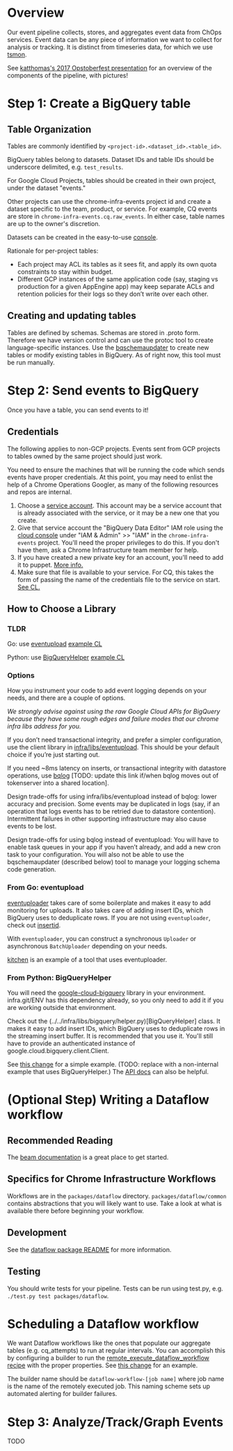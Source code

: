 # Overview

Our event pipeline collects, stores, and aggregates event data from ChOps
services. Event data can be any piece of information we want to collect for
analysis or tracking. It is distinct from timeseries data, for which we use
[tsmon](https://chrome-internal.googlesource.com/infra/infra_internal/+/master/doc/ts_mon.md).

See [katthomas's 2017 Opstoberfest
presentation](https://docs.google.com/a/google.com/presentation/d/11DoVXM5hrmSk9pgrj2vjQNd5ihr2_9dKtPYewPbLpjA/edit?usp=sharing)
for an overview of the components of the pipeline, with pictures!

# Step 1: Create a BigQuery table

## Table Organization

Tables are commonly identified by `<project-id>.<dataset_id>.<table_id>`.

BigQuery tables belong to datasets. Dataset IDs and table IDs should be
underscore delimited, e.g. `test_results`.

For Google Cloud Projects, tables should be created in their own project, under
the dataset "events."

Other projects can use the chrome-infra-events project id and create a dataset
specific to the team, product, or service. For example, CQ events are store in
`chrome-infra-events.cq.raw_events`.  In either case, table names are up to the
owner's discretion.

Datasets can be created in the easy-to-use [console](bigquery.cloud.google.com).

Rationale for per-project tables:

* Each project may ACL its tables as it sees fit, and apply its own quota
constraints to stay within budget.
* Different GCP instances of the same application code (say, staging vs
production for a given AppEngine app) may keep separate ACLs and retention
policies for their logs so they don’t write over each other.

## Creating and updating tables

Tables are defined by schemas. Schemas are stored in .proto form. Therefore we
have version control and can use the protoc tool to create language-specific
instances. Use the
[bqschemaupdater](https://chromium.googlesource.com/infra/luci/luci-go/+/master/tools/cmd/bqschemaupdater/README.md)
to create new tables or modify existing tables in BigQuery. As of right now,
this tool must be run manually.

# Step 2: Send events to BigQuery

Once you have a table, you can send events to it!

## Credentials

The following applies to non-GCP projects. Events sent from GCP projects to
tables owned by the same project should just work.

You need to ensure the machines that will be running the code which sends events
have proper credentials. At this point, you may need to enlist the help of a
Chrome Operations Googler, as many of the following resources and repos are
internal.

1. Choose a [service
   account](https://cloud.google.com/docs/authentication/#service_accounts).
   This account may be a service account that is already associated with the
   service, or it may be a new one that you create.
1. Give that service account the "BigQuery Data Editor" IAM role using the
   [cloud console](https://console.cloud.google.com) under "IAM & Admin" >>
   "IAM" in the `chrome-infra-events` project. You'll need the proper privileges
   to do this. If you don't have them, ask a Chrome Infrastructure team member
   for help.
1. If you have created a new private key for an account, you'll need to add it
   to puppet. [More
   info.](https://chrome-internal.googlesource.com/infra/puppet/+/master/README.md)
1. Make sure that file is available to your service. For CQ, this takes the form
   of passing the name of the credentials file to the service on start. [See
   CL.](https://chrome-internal-review.googlesource.com/c/405268/)

## How to Choose a Library

### TLDR

Go: use
[eventupload](https://chromium.googlesource.com/infra/infra/+/master/go/src/infra/libs/eventupload)
[example CL](https://chromium-review.googlesource.com/c/infra/infra/+/719962)

Python: use
[BigQueryHelper](https://cs.chromium.org/chromium/infra/infra/libs/bigquery/helper.py?q=Bigqueryhelper&sq=package:chromium&l=11)
[example CL](https://chrome-internal-review.googlesource.com/c/infra/infra_internal/+/445955)


### Options

How you instrument your code to add event logging depends on your needs, and
there are a couple of options.

_We strongly advise against using the raw Google Cloud APIs for BigQuery because
they have some rough edges and failure modes that our chrome infra libs address
for you._

If you don’t need transactional integrity, and prefer a simpler configuration,
use the client library in [infra/libs/eventupload](https://chromium.googlesource.com/infra/infra/+/master/go/src/infra/libs/eventupload).  This should be your default
choice if you’re just starting out.

If you need ~8ms latency on inserts, or transactional integrity with datastore
operations, use
[bqlog](https://cs.chromium.org/chromium/infra/go/src/go.chromium.org/luci/tokenserver/appengine/impl/utils/bqlog/bqlog.go) [TODO: update this link if/when bqlog moves out of
tokenserver into a shared location].

Design trade-offs for using infra/libs/eventupload instead of bqlog: lower
accuracy and precision. Some events may be duplicated in logs (say, if an
operation that logs events has to be retried due to datastore contention).
Intermittent failures in other supporting infrastructure may also cause events
to be lost.

Design trade-offs for using bqlog instead of eventupload: You will have to
enable task queues in your app if you haven’t already, and add a new cron task
to your configuration. You will also not be able to use the bqschemaupdater
(described below) tool to manage your logging schema code generation.

### From Go: eventupload

[eventuploader](https://godoc.org/chromium.googlesource.com/infra/infra.git/go/src/infra/libs/eventupload)
takes care of some boilerplate and makes it easy to add monitoring for uploads.
It also takes care of adding insert IDs, which BigQuery uses to deduplicate
rows. If you are not using `eventuploader`, check out
[insertid](https://codesearch.chromium.org/chromium/infra/go/src/infra/libs/eventupload/insertid.go?q=insertid.go&sq=package:chromium&l=1).

With `eventuploader`, you can construct a synchronous `Uploader` or asynchronous
`BatchUploader` depending on your needs.

[kitchen](../../go/src/infra/tools/kitchen/monitoring.go) is an example of a
tool that uses eventuploader.

### From Python: BigQueryHelper

You will need the
[google-cloud-bigquery](https://pypi.python.org/pypi/google-cloud-bigquery)
library in your environment. infra.git/ENV has this dependency already, so you
only need to add it if you are working outside that environment.

Check out the (../../infra/libs/bigquery/helper.py)[BigQueryHelper] class. It
makes it easy to add insert IDs, which BigQuery uses to deduplicate rows in the
streaming insert buffer. It is recommended that you use it. You'll still have to
provide an authenticated instance of google.cloud.bigquery.client.Client.

See
[this change](https://chrome-internal-review.googlesource.com/c/407748/)
for a simple example. (TODO: replace with a non-internal example that uses
BigQueryHelper.) The [API
docs](https://googlecloudplatform.github.io/google-cloud-python/stable/bigquery-usage.html)
can also be helpful.

# (Optional Step) Writing a Dataflow workflow

## Recommended Reading

The [beam documentation](https://beam.apache.org/documentation/) is a great
place to get started.

## Specifics for Chrome Infrastructure Workflows

Workflows are in the `packages/dataflow` directory. `packages/dataflow/common`
contains abstractions that you will likely want to use. Take a look at what is
available there before beginning your workflow.

## Development

See the [dataflow package
README](https://chromium.googlesource.com/infra/infra/+/master/packages/dataflow/)
for more information.

## Testing

You should write tests for your pipeline. Tests can be run using test.py, e.g.
`./test.py test packages/dataflow`.

# Scheduling a Dataflow workflow

We want Dataflow workflows like the ones that populate our aggregate tables
(e.g. cq_attempts) to run at regular intervals. You can accomplish this by
configuring a builder to run the
[remote_execute_dataflow_workflow recipe](https://chromium.googlesource.com/infra/infra/+/master/recipes/recipes/remote_execute_dataflow_workflow.py)
with the proper properties. See [this
change](https://chrome-internal-review.googlesource.com/c/412934/) for an
example.

The builder name should be `dataflow-workflow-[job name]` where job name is
the name of the remotely executed job. This naming scheme sets up automated
alerting for builder failures.

# Step 3: Analyze/Track/Graph Events

TODO
